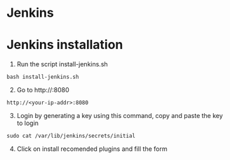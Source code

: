 # Jenkins

Jenkins installation
======

1. Run the script install-jenkins.sh
```
bash install-jenkins.sh
```

2. Go to http://<your-ip-address>:8080
```
http://<your-ip-addr>:8080
```

3. Login by generating a key using this command, copy and paste the key to login
```
sudo cat /var/lib/jenkins/secrets/initial
```

4. Click on install recomended plugins and fill the form
